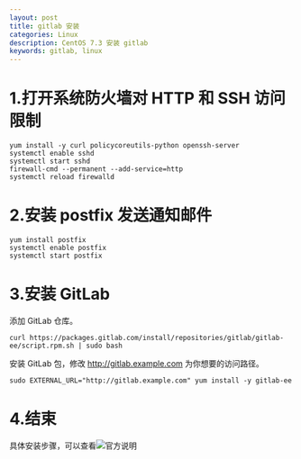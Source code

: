 ```yaml
---
layout: post
title: gitlab 安装
categories: Linux
description: CentOS 7.3 安装 gitlab
keywords: gitlab, linux
---
```


# 1.打开系统防火墙对 HTTP 和 SSH 访问限制
```
yum install -y curl policycoreutils-python openssh-server
systemctl enable sshd
systemctl start sshd
firewall-cmd --permanent --add-service=http
systemctl reload firewalld
```

# 2.安装 postfix 发送通知邮件
```
yum install postfix
systemctl enable postfix
systemctl start postfix
```

# 3.安装 GitLab
添加 GitLab 仓库。
```
curl https://packages.gitlab.com/install/repositories/gitlab/gitlab-ee/script.rpm.sh | sudo bash
```
安装 GitLab 包，修改 http://gitlab.example.com 为你想要的访问路径。
```
sudo EXTERNAL_URL="http://gitlab.example.com" yum install -y gitlab-ee
```

# 4.结束
具体安装步骤，可以查看![官方说明](https://about.gitlab.com/installation/#centos-7)